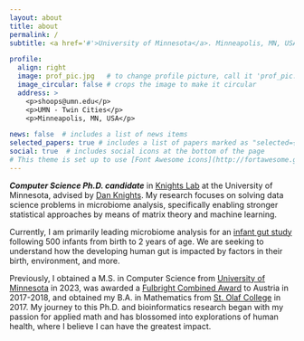 ```yaml
---
layout: about
title: about
permalink: /
subtitle: <a href='#'>University of Minnesota</a>. Minneapolis, MN, USA.

profile:
  align: right
  image: prof_pic.jpg   # to change profile picture, call it 'prof_pic.jpg' and put it in the 'img/' folder
  image_circular: false # crops the image to make it circular
  address: >
    <p>shoops@umn.edu</p>
    <p>UMN - Twin Cities</p>
    <p>Minneapolis, MN, USA</p>

news: false  # includes a list of news items
selected_papers: true # includes a list of papers marked as "selected={true}"
social: true  # includes social icons at the bottom of the page
# This theme is set up to use [Font Awesome icons](http://fortawesome.github.io/Font-Awesome/) and [Academicons](https://jpswalsh.github.io/academicons/), like the ones below. Add your Facebook, Twitter, LinkedIn, Google Scholar, or just disable all of them.
---
```


***Computer Science Ph.D. candidate*** in [Knights Lab](https://www.knightslab.org/) at the University of Minnesota, advised by [Dan Knights](https://cse.umn.edu/cs/dan-knights). My research focuses on solving data science problems in microbiome analysis, specifically enabling stronger statistical approaches by means of matrix theory and machine learning.

Currently, I am primarily leading microbiome analysis for an [infant gut study](https://www.research.chop.edu/magic-study) following 500 infants from birth to 2 years of age. We are seeking to understand how the developing human gut is impacted by factors in their birth, environment, and more.

Previously, I obtained a M.S. in Computer Science from [University of Minnesota](https://twin-cities.umn.edu/) in 2023, was awarded a [Fulbright Combined Award](https://www.fulbright.at/programs/in-austria/students/grant-details/combined-grant-study-research-and-teaching-assistantship) to Austria in 2017-2018, and obtained my B.A. in Mathematics from [St. Olaf College](https://wp.stolaf.edu/) in 2017. My journey to this Ph.D. and bioinformatics research began with my passion for applied math and has blossomed into explorations of human health, where I believe I can have the greatest impact.



